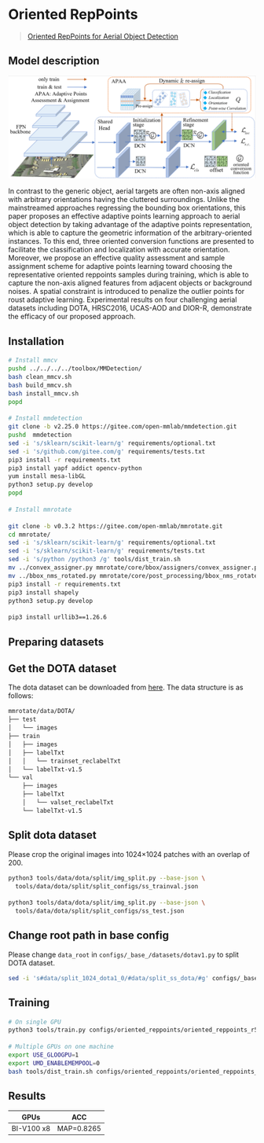 # Oriented RepPoints

> [Oriented RepPoints for Aerial Object Detection](https://openaccess.thecvf.com/content/CVPR2022/papers/Li_Oriented_RepPoints_for_Aerial_Object_Detection_CVPR_2022_paper.pdf)

<!-- [ALGORITHM] -->

## Model description

<div align=center>
<img src="https://raw.githubusercontent.com/zytx121/image-host/main/imgs/oriented_reppoints.png" width="800"/>
</div>

In contrast to the generic object, aerial targets are often non-axis aligned with arbitrary orientations having
the cluttered surroundings. Unlike the mainstreamed approaches regressing the bounding box orientations, this paper
proposes an effective adaptive points learning approach to aerial object detection by taking advantage of the adaptive
points representation, which is able to capture the geometric information of the arbitrary-oriented instances.
To this end, three oriented conversion functions are presented to facilitate the classification and localization
with accurate orientation. Moreover, we propose an effective quality assessment and sample assignment scheme for
adaptive points learning toward choosing the representative oriented reppoints samples during training, which is
able to capture the non-axis aligned features from adjacent objects or background noises. A spatial constraint is
introduced to penalize the outlier points for roust adaptive learning. Experimental results on four challenging
aerial datasets including DOTA, HRSC2016, UCAS-AOD and DIOR-R, demonstrate the efficacy of our proposed approach.

## Installation

```bash
# Install mmcv
pushd ../../../../toolbox/MMDetection/
bash clean_mmcv.sh
bash build_mmcv.sh
bash install_mmcv.sh
popd

# Install mmdetection
git clone -b v2.25.0 https://gitee.com/open-mmlab/mmdetection.git
pushd  mmdetection
sed -i 's/sklearn/scikit-learn/g' requirements/optional.txt
sed -i 's/github.com/gitee.com/g' requirements/tests.txt
pip3 install -r requirements.txt
pip3 install yapf addict opencv-python
yum install mesa-libGL
python3 setup.py develop
popd

# Install mmrotate

git clone -b v0.3.2 https://gitee.com/open-mmlab/mmrotate.git
cd mmrotate/
sed -i 's/sklearn/scikit-learn/g' requirements/optional.txt
sed -i 's/sklearn/scikit-learn/g' requirements/tests.txt
sed -i 's/python /python3 /g' tools/dist_train.sh
mv ../convex_assigner.py mmrotate/core/bbox/assigners/convex_assigner.py
mv ../bbox_nms_rotated.py mmrotate/core/post_processing/bbox_nms_rotated.py
pip3 install -r requirements.txt
pip3 install shapely
python3 setup.py develop

pip3 install urllib3==1.26.6
```

## Preparing datasets

## Get the DOTA dataset

The dota dataset can be downloaded from [here](https://captain-whu.github.io/DOTA/dataset.html).
The data structure is as follows:

```bash
mmrotate/data/DOTA/
├── test
│   └── images
├── train
│   ├── images
│   ├── labelTxt
│   │   └── trainset_reclabelTxt
│   └── labelTxt-v1.5
└── val
    ├── images
    ├── labelTxt
    │   └── valset_reclabelTxt
    └── labelTxt-v1.5
```

## Split dota dataset

Please crop the original images into 1024×1024 patches with an overlap of 200.

```bash
python3 tools/data/dota/split/img_split.py --base-json \
  tools/data/dota/split/split_configs/ss_trainval.json

python3 tools/data/dota/split/img_split.py --base-json \
  tools/data/dota/split/split_configs/ss_test.json
```

## Change root path in base config

Please change `data_root` in `configs/_base_/datasets/dotav1.py` to split DOTA dataset.

```bash
sed -i 's#data/split_1024_dota1_0/#data/split_ss_dota/#g' configs/_base_/datasets/dotav1.py
```


##  Training


```bash
# On single GPU
python3 tools/train.py configs/oriented_reppoints/oriented_reppoints_r50_fpn_1x_dota_le135.py 

# Multiple GPUs on one machine
export USE_GLOOGPU=1
export UMD_ENABLEMEMPOOL=0 
bash tools/dist_train.sh configs/oriented_reppoints/oriented_reppoints_r50_fpn_1x_dota_le135.py 8
```

## Results

|     GPUs     | ACC | 
|----------| ----------- |
| BI-V100 x8 | MAP=0.8265 |

